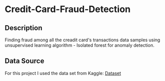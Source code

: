 # Credit-Card-Fraud-Detection

## Description
Finding fraud among all the creadit card's transactions data samples using unsupervised learning algorithm - Isolated forest for anomaly detection.

## Data Source
For this project I used the data set from Kaggle: [Dataset](https://www.kaggle.com/datasets/bannourchaker/frauddetection)




